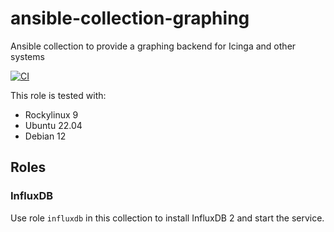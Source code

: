 # ansible-collection-graphing
Ansible collection to provide a graphing backend for Icinga and other systems

[![CI](https://github.com/NETWAYS/ansible-collection-graphing/workflows/Molecule%20Test/badge.svg?event=push)](https://github.com/NETWAYS/ansible-collection-graphing/workflows/Molecule%20Test/badge.svg)

This role is tested with:

* Rockylinux 9
* Ubuntu 22.04
* Debian 12

## Roles ##

### InfluxDB ###

Use role `influxdb` in this collection to install InfluxDB 2 and start the service.
